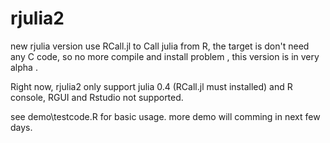 # rjulia2
new rjulia version use RCall.jl to Call julia from R, the target is don't need any C code, so no more compile and install problem , this version is in very alpha .


Right now, rjulia2 only support julia 0.4 (RCall.jl must installed) and R console, RGUI and Rstudio not supported. 

see demo\testcode.R for basic usage. more demo will comming in next few days.
